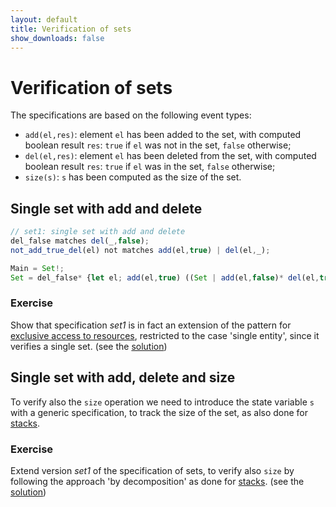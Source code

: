 ```yaml
---
layout: default
title: Verification of sets
show_downloads: false
---
```

# Verification of sets

The specifications are based on the following event types:
* `add(el,res)`: element `el` has been added to the set, with computed boolean result `res`: `true` if `el` was not in the set, `false` otherwise;
* `del(el,res)`: element `el` has been deleted from the set, with computed boolean result `res`: `true` if `el` was in the set, `false` otherwise;
* `size(s)`: `s` has been computed as the size of the set.	

## Single set with add and delete

```js
// set1: single set with add and delete
del_false matches del(_,false); 
not_add_true_del(el) not matches add(el,true) | del(el,_);

Main = Set!;
Set = del_false* {let el; add(el,true) ((Set | add(el,false)* del(el,true)) /\ not_add_true_del(el)* del(el,true) all)}?;
```
### Exercise
Show that specification *set1* is in fact an extension of the pattern for [exclusive access to resources](resource#exclusive-access-to-resources),
restricted to the case 'single entity', since it verifies a single set. (see the [solution](solution-set1.md))

## Single set with add, delete and size
To verify also the `size` operation we need to introduce the state variable `s` with a generic specification, to track the size of the set,
as also done for [stacks](lifo#single-stack-with-push-pop-and-size).

### Exercise
Extend version *set1* of the specification of sets, to verify also `size` by following the approach 'by decomposition' as done
for [stacks](lifo#by-decomposition-approach). (see the [solution](solution-set2.md))

